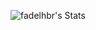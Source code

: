 ![fadelhbr's Stats](https://github-readme-stats.vercel.app/api?username=fadelhbr&theme=midnight-purple&show_icons=true&hide_border=true&count_private=true)
